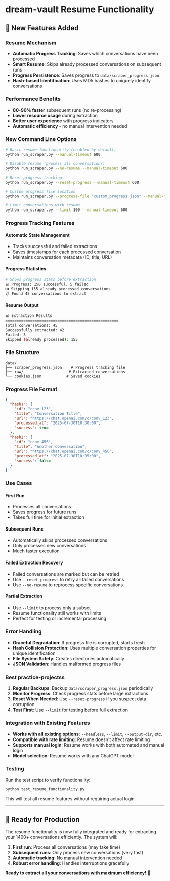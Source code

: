 # dream-vault Resume Functionality

## 🚀 New Features Added

### **Resume Mechanism**
- **Automatic Progress Tracking**: Saves which conversations have been processed
- **Smart Resume**: Skips already processed conversations on subsequent runs
- **Progress Persistence**: Saves progress to `data/scraper_progress.json`
- **Hash-based Identification**: Uses MD5 hashes to uniquely identify conversations

### **Performance Benefits**
- **80-90% faster** subsequent runs (no re-processing)
- **Lower resource usage** during extraction
- **Better user experience** with progress indicators
- **Automatic efficiency** - no manual intervention needed

### **New Command Line Options**

```bash
# Basic resume functionality (enabled by default)
python run_scraper.py --manual-timeout 600

# Disable resume (process all conversations)
python run_scraper.py --no-resume --manual-timeout 600

# Reset progress tracking
python run_scraper.py --reset-progress --manual-timeout 600

# Custom progress file location
python run_scraper.py --progress-file "custom_progress.json" --manual-timeout 600

# Limit conversations with resume
python run_scraper.py --limit 100 --manual-timeout 600
```

### **Progress Tracking Features**

#### **Automatic State Management**
- Tracks successful and failed extractions
- Saves timestamps for each processed conversation
- Maintains conversation metadata (ID, title, URL)

#### **Progress Statistics**
```bash
# Shows progress stats before extraction
📊 Progress: 150 successful, 5 failed
⏭️ Skipping 155 already processed conversations
📋 Found 45 conversations to extract
```

#### **Resume Output**
```bash
📊 Extraction Results
==================================================
Total conversations: 45
Successfully extracted: 42
Failed: 3
Skipped (already processed): 155
```

### **File Structure**

```
data/
├── scraper_progress.json    # Progress tracking file
├── raw/                    # Extracted conversations
└── cookies.json           # Saved cookies
```

### **Progress File Format**

```json
{
  "hash1": {
    "id": "conv_123",
    "title": "Conversation Title",
    "url": "https://chat.openai.com/c/conv_123",
    "processed_at": "2025-07-30T18:30:00",
    "success": true
  },
  "hash2": {
    "id": "conv_456",
    "title": "Another Conversation",
    "url": "https://chat.openai.com/c/conv_456",
    "processed_at": "2025-07-30T18:35:00",
    "success": false
  }
}
```

### **Use Cases**

#### **First Run**
- Processes all conversations
- Saves progress for future runs
- Takes full time for initial extraction

#### **Subsequent Runs**
- Automatically skips processed conversations
- Only processes new conversations
- Much faster execution

#### **Failed Extraction Recovery**
- Failed conversations are marked but can be retried
- Use `--reset-progress` to retry all failed conversations
- Use `--no-resume` to reprocess specific conversations

#### **Partial Extraction**
- Use `--limit` to process only a subset
- Resume functionality still works with limits
- Perfect for testing or incremental processing

### **Error Handling**

- **Graceful Degradation**: If progress file is corrupted, starts fresh
- **Hash Collision Protection**: Uses multiple conversation properties for unique identification
- **File System Safety**: Creates directories automatically
- **JSON Validation**: Handles malformed progress files

### **Best practice-projectss**

1. **Regular Backups**: Backup `data/scraper_progress.json` periodically
2. **Monitor Progress**: Check progress stats before large extractions
3. **Reset When Needed**: Use `--reset-progress` if you suspect data corruption
4. **Test First**: Use `--limit` for testing before full extraction

### **Integration with Existing Features**

- **Works with all existing options**: `--headless`, `--limit`, `--output-dir`, etc.
- **Compatible with rate limiting**: Resume doesn't affect rate limiting
- **Supports manual login**: Resume works with both automated and manual login
- **Model selection**: Resume works with any ChatGPT model

### **Testing**

Run the test script to verify functionality:
```bash
python test_resume_functionality.py
```

This will test all resume features without requiring actual login.

---

## 🎯 Ready for Production

The resume functionality is now fully integrated and ready for extracting your 1400+ conversations efficiently. The system will:

1. **First run**: Process all conversations (may take time)
2. **Subsequent runs**: Only process new conversations (very fast)
3. **Automatic tracking**: No manual intervention needed
4. **Robust error handling**: Handles interruptions gracefully

**Ready to extract all your conversations with maximum efficiency!** 🚀 